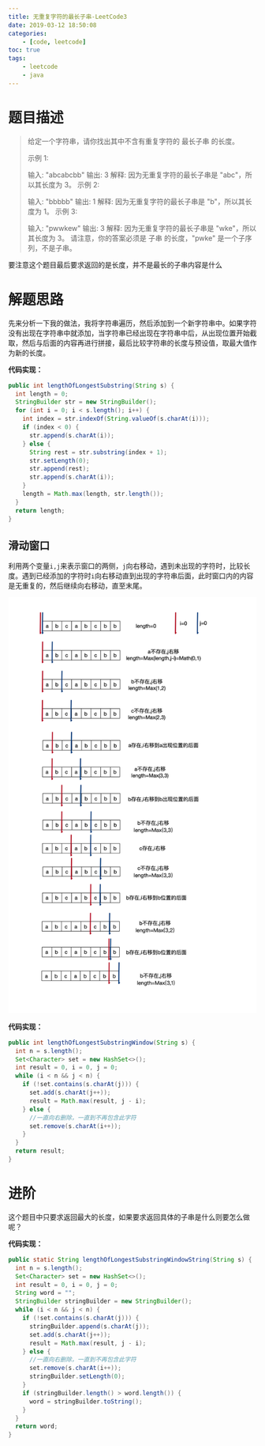 ```yaml
---
title: 无重复字符的最长子串-LeetCode3
date: 2019-03-12 18:50:08
categories: 
	- [code, leetcode]
toc: true
tags: 
	- leetcode
	- java
---
```


# 题目描述

>给定一个字符串，请你找出其中不含有重复字符的 最长子串 的长度。
>
>示例 1:
>
>输入: "abcabcbb"
>输出: 3 
>解释: 因为无重复字符的最长子串是 "abc"，所以其长度为 3。
>示例 2:
>
>输入: "bbbbb"
>输出: 1
>解释: 因为无重复字符的最长子串是 "b"，所以其长度为 1。
>示例 3:
>
>输入: "pwwkew"
>输出: 3
>解释: 因为无重复字符的最长子串是 "wke"，所以其长度为 3。
>     请注意，你的答案必须是 子串 的长度，"pwke" 是一个子序列，不是子串。

要注意这个题目最后要求返回的是长度，并不是最长的子串内容是什么

<!--more-->

# 解题思路

先来分析一下我的做法，我将字符串遍历，然后添加到一个新字符串中。如果字符没有出现在字符串中就添加，当字符串已经出现在字符串中后，从出现位置开始截取，然后与后面的内容再进行拼接，最后比较字符串的长度与预设值，取最大值作为新的长度。

**代码实现：**

```java
public int lengthOfLongestSubstring(String s) {
  int length = 0;
  StringBuilder str = new StringBuilder();
  for (int i = 0; i < s.length(); i++) {
    int index = str.indexOf(String.valueOf(s.charAt(i)));
    if (index < 0) {
      str.append(s.charAt(i));
    } else {
      String rest = str.substring(index + 1);
      str.setLength(0);
      str.append(rest);
      str.append(s.charAt(i));
    }
    length = Math.max(length, str.length());
  }
  return length;
}
```

## 滑动窗口

利用两个变量`i,j`来表示窗口的两侧，`j`向右移动，遇到未出现的字符时，比较长度。遇到已经添加的字符时`i`向右移动直到出现的字符串后面，此时窗口内的内容是无重复的，然后继续向右移动，直至末尾。

![](https://raw.githubusercontent.com/liunaijie/images/master/leetcode-3.png)

**代码实现：**

```java
public int lengthOfLongestSubstringWindow(String s) {
  int n = s.length();
  Set<Character> set = new HashSet<>();
  int result = 0, i = 0, j = 0;
  while (i < n && j < n) {
    if (!set.contains(s.charAt(j))) {
      set.add(s.charAt(j++));
      result = Math.max(result, j - i);
    } else {
      //一直向右删除，一直到不再包含此字符
      set.remove(s.charAt(i++));
    }
  }
  return result;
}
```

# 进阶

这个题目中只要求返回最大的长度，如果要求返回具体的子串是什么则要怎么做呢？

**代码实现：**

```java
public static String lengthOfLongestSubstringWindowString(String s) {
  int n = s.length();
  Set<Character> set = new HashSet<>();
  int result = 0, i = 0, j = 0;
  String word = "";
  StringBuilder stringBuilder = new StringBuilder();
  while (i < n && j < n) {
    if (!set.contains(s.charAt(j))) {
      stringBuilder.append(s.charAt(j));
      set.add(s.charAt(j++));
      result = Math.max(result, j - i);
    } else {
      //一直向右删除，一直到不再包含此字符
      set.remove(s.charAt(i++));
      stringBuilder.setLength(0);
    }
    if (stringBuilder.length() > word.length()) {
      word = stringBuilder.toString();
    }
  }
  return word;
}
```

